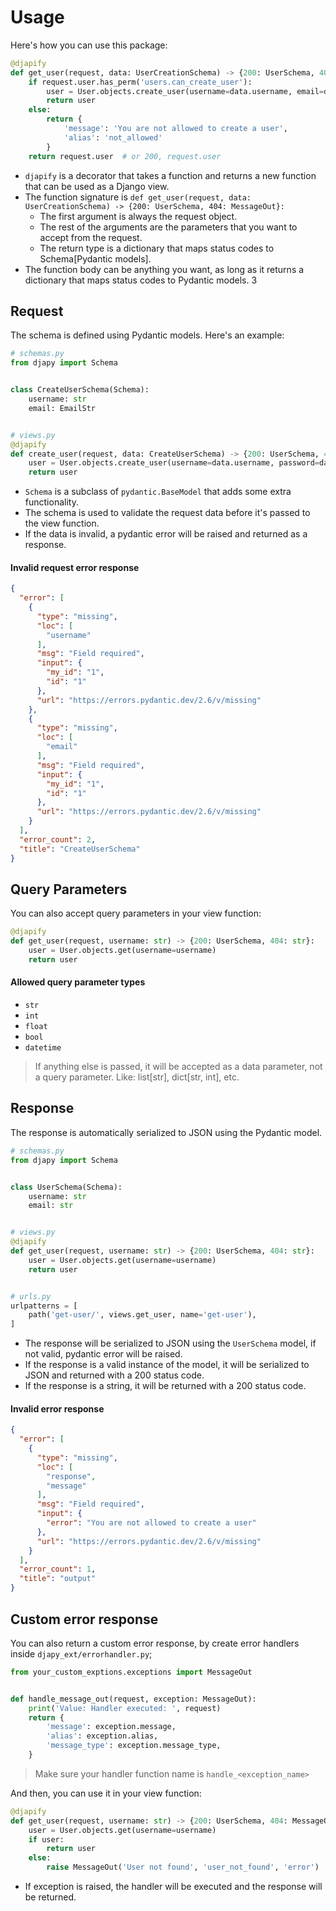 # Usage

Here's how you can use this package:

```python
@djapify
def get_user(request, data: UserCreationSchema) -> {200: UserSchema, 404: MessageOut}:
    if request.user.has_perm('users.can_create_user'):
        user = User.objects.create_user(username=data.username, email=data.email)
        return user
    else:
        return {
            'message': 'You are not allowed to create a user',
            'alias': 'not_allowed'
        }
    return request.user  # or 200, request.user
```

- `djapify` is a decorator that takes a function and returns a new function that can be used as a Django view.
- The function signature is `def get_user(request, data: UserCreationSchema) -> {200: UserSchema, 404: MessageOut}:`
    - The first argument is always the request object.
    - The rest of the arguments are the parameters that you want to accept from the request.
    - The return type is a dictionary that maps status codes to Schema[Pydantic models].
- The function body can be anything you want, as long as it returns a dictionary that maps status codes to Pydantic
  models.
  3

## Request

The schema is defined using Pydantic models. Here's an example:

```python
# schemas.py
from djapy import Schema


class CreateUserSchema(Schema):
    username: str
    email: EmailStr


# views.py
@djapify
def create_user(request, data: CreateUserSchema) -> {200: UserSchema, 400: str}:
    user = User.objects.create_user(username=data.username, password=data.password)
    return user
```

- `Schema` is a subclass of `pydantic.BaseModel` that adds some extra functionality.
- The schema is used to validate the request data before it's passed to the view function.
- If the data is invalid, a pydantic error will be raised and returned as a response.

#### Invalid request error response

```json
{
  "error": [
    {
      "type": "missing",
      "loc": [
        "username"
      ],
      "msg": "Field required",
      "input": {
        "my_id": "1",
        "id": "1"
      },
      "url": "https://errors.pydantic.dev/2.6/v/missing"
    },
    {
      "type": "missing",
      "loc": [
        "email"
      ],
      "msg": "Field required",
      "input": {
        "my_id": "1",
        "id": "1"
      },
      "url": "https://errors.pydantic.dev/2.6/v/missing"
    }
  ],
  "error_count": 2,
  "title": "CreateUserSchema"
}
```

## Query Parameters

You can also accept query parameters in your view function:

```python
@djapify
def get_user(request, username: str) -> {200: UserSchema, 404: str}:
    user = User.objects.get(username=username)
    return user
```

#### Allowed query parameter types

- `str`
- `int`
- `float`
- `bool`
- `datetime`

> If anything else is passed, it will be accepted as a data parameter, not a query parameter.
> Like: list[str], dict[str, int], etc.

## Response

The response is automatically serialized to JSON using the Pydantic model.

```python
# schemas.py
from djapy import Schema


class UserSchema(Schema):
    username: str
    email: str


# views.py
@djapify
def get_user(request, username: str) -> {200: UserSchema, 404: str}:
    user = User.objects.get(username=username)
    return user


# urls.py
urlpatterns = [
    path('get-user/', views.get_user, name='get-user'),
]
```

- The response will be serialized to JSON using the `UserSchema` model, if not valid, pydantic error will be raised.
- If the response is a valid instance of the model, it will be serialized to JSON and returned with a 200 status code.
- If the response is a string, it will be returned with a 200 status code.

#### Invalid error response

```json
{
  "error": [
    {
      "type": "missing",
      "loc": [
        "response",
        "message"
      ],
      "msg": "Field required",
      "input": {
        "error": "You are not allowed to create a user"
      },
      "url": "https://errors.pydantic.dev/2.6/v/missing"
    }
  ],
  "error_count": 1,
  "title": "output"
}
```

## Custom error response

You can also return a custom error response, by create error handlers inside `djapy_ext/errorhandler.py`;

```python
from your_custom_exptions.exceptions import MessageOut


def handle_message_out(request, exception: MessageOut):
    print('Value: Handler executed: ', request)
    return {
        'message': exception.message,
        'alias': exception.alias,
        'message_type': exception.message_type,
    }
```

> Make sure your handler function name is `handle_<exception_name>`

And then, you can use it in your view function:

```python
@djapify
def get_user(request, username: str) -> {200: UserSchema, 404: MessageOut}:
    user = User.objects.get(username=username)
    if user:
        return user
    else:
        raise MessageOut('User not found', 'user_not_found', 'error')
```

- If exception is raised, the handler will be executed and the response will be returned.


